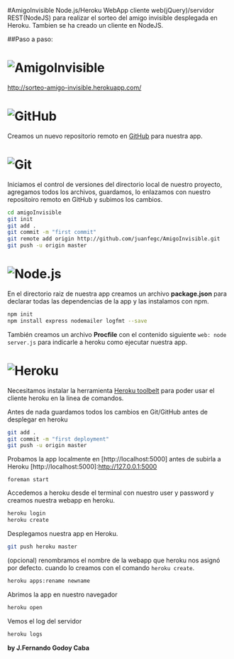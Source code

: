 #AmigoInvisible Node.js/Heroku
WebApp cliente web(jQuery)/servidor REST(NodeJS) para realizar el sorteo del amigo invisible desplegada en Heroku.
Tambien se ha creado un cliente en NodeJS.

##Paso a paso:
# ![AmigoInvisible](http://www.grails48.com/static/images/github-logo3.png)
http://sorteo-amigo-invisible.herokuapp.com/

[AmigoInvisible]:http://sorteo-amigo-invisible.herokuapp.com/

# ![GitHub](http://www.grails48.com/static/images/github-logo3.png)
Creamos un nuevo repositorio remoto en [GitHub] para nuestra app.

[GitHub]:https://github.com/

# ![Git](http://git-scm.com/images/logo@2x.png)
Iniciamos el control de versiones del directorio local de nuestro proyecto, agregamos todos los archivos,
guardamos, lo enlazamos con nuestro repositoiro remoto en GitHub y subimos los cambios.
``` sh
cd amigoInvisible
git init
git add .
git commit -m "first commit"
git remote add origin http://github.com/juanfegc/AmigoInvisible.git
git push -u origin master
```

# ![Node.js](http://nodejs.org/images/logos/nodejs.png)
En el directorio raiz de nuestra app creamos un archivo **package.json** para declarar todas las dependencias de la app y las instalamos con npm.
``` sh
npm init
npm install express nodemailer logfmt --save
```
También creamos un archivo **Procfile**
con el contenido siguiente `web: node server.js` para indicarle a heroku como ejecutar nuestra app.

# ![Heroku](http://www.treasuredata.com/img_logos/heroku.png)
Necesitamos instalar la herramienta [Heroku toolbelt] para poder usar el cliente heroku en la linea de comandos.

[Heroku toolbelt]:https://toolbelt.heroku.com/

Antes de nada guardamos todos los cambios en Git/GitHub antes de desplegar en heroku
```sh
git add .
git commit -m "first deployment"
git push -u origin master
```

Probamos la app localmente en [http://localhost:5000] antes de subirla a Heroku
[http://localhost:5000]:http://127.0.0.1:5000

```
foreman start
```

Accedemos a heroku desde el terminal con nuestro user y password y creamos nuestra webapp en heroku.
``` sh
heroku login
heroku create
```

Desplegamos nuestra app en Heroku.
``` sh
git push heroku master
```
(opcional) renombramos el nombre de la webapp que heroku nos asignó por defecto.
cuando lo creamos con el comando `heroku create`.
``` sh
heroku apps:rename newname
```
Abrimos la app en nuestro navegador
``` sh
heroku open
```

Vemos el log del servidor
``` sh
heroku logs
```

**by J.Fernando Godoy Caba**
